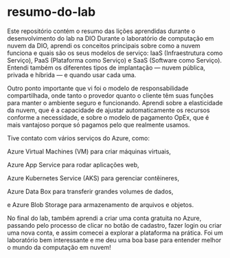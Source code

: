 # resumo-do-lab
Este repositório contém o resumo das lições aprendidas durante o desenvolvimento do lab na DIO
Durante o laboratório de computação em nuvem da DIO, aprendi os conceitos principais sobre como a nuvem funciona e quais são os seus modelos de serviço: IaaS (Infraestrutura como Serviço), PaaS (Plataforma como Serviço) e SaaS (Software como Serviço). Entendi também os diferentes tipos de implantação — nuvem pública, privada e híbrida — e quando usar cada uma.

Outro ponto importante que vi foi o modelo de responsabilidade compartilhada, onde tanto o provedor quanto o cliente têm suas funções para manter o ambiente seguro e funcionando. Aprendi sobre a elasticidade da nuvem, que é a capacidade de ajustar automaticamente os recursos conforme a necessidade, e sobre o modelo de pagamento OpEx, que é mais vantajoso porque só pagamos pelo que realmente usamos.

Tive contato com vários serviços do Azure, como:

Azure Virtual Machines (VM) para criar máquinas virtuais,

Azure App Service para rodar aplicações web,

Azure Kubernetes Service (AKS) para gerenciar contêineres,

Azure Data Box para transferir grandes volumes de dados,

e Azure Blob Storage para armazenamento de arquivos e objetos.

No final do lab, também aprendi a criar uma conta gratuita no Azure, passando pelo processo de clicar no botão de cadastro, fazer login ou criar uma nova conta, e assim comecei a explorar a plataforma na prática.
Foi um laboratório bem interessante e me deu uma boa base para entender melhor o mundo da computação em nuvem!
